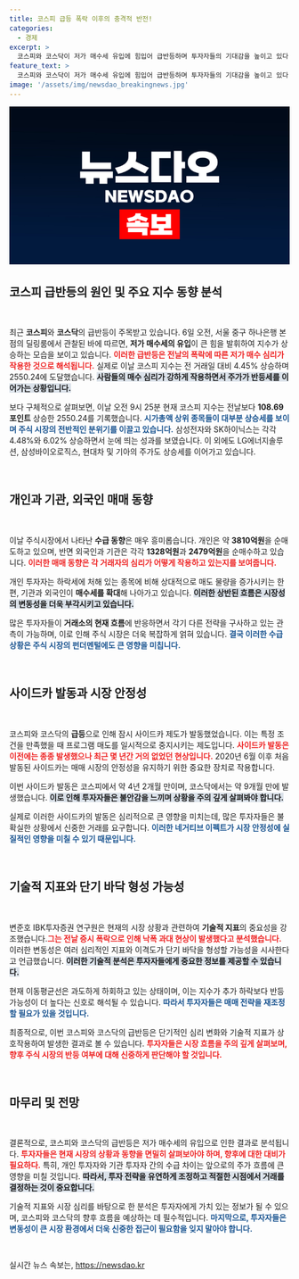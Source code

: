```yaml
---
title: 코스피 급등 폭락 이후의 충격적 반전!
categories:
  - 경제
excerpt: >
  코스피와 코스닥이 저가 매수세 유입에 힘입어 급반등하며 투자자들의 기대감을 높이고 있다. 특히, 주요 대기업들이 급등한 가운데 짙어지는 바닥 형상이 시장에 긍정적인 신호를 주고 있다. 클릭해서 자세한 내용을 확인하세요!
feature_text: >
  코스피와 코스닥이 저가 매수세 유입에 힘입어 급반등하며 투자자들의 기대감을 높이고 있다. 특히, 주요 대기업들이 급등한 가운데 짙어지는 바닥 형상이 시장에 긍정적인 신호를 주고 있다. 클릭해서 자세한 내용을 확인하세요!
image: '/assets/img/newsdao_breakingnews.jpg'
---
```


<p><img src="/assets/img/newsdao_breakingnews.jpg" alt="ranknews 속보" /></p>

<h2 data-ke-size="size26">코스피 급반등의 원인 및 주요 지수 동향 분석</h2>

<p data-ke-size="size16">&nbsp;</p>

<p>최근 <strong>코스피</strong>와 <strong>코스닥</strong>의 급반등이 주목받고 있습니다. 6일 오전, 서울 중구 하나은행 본점의 딜링룸에서 관찰된 바에 따르면, <strong>저가 매수세의 유입</strong>이 큰 힘을 발휘하여 지수가 상승하는 모습을 보이고 있습니다. <b><span style="color: #ee2323;">이러한 급반등은 전날의 폭락에 따른 저가 매수 심리가 작용한 것으로 해석됩니다.</span></b> 실제로 이날 코스피 지수는 전 거래일 대비 4.45% 상승하며 2550.24에 도달했습니다. <b><span style="background-color: #21538527;">사람들의 매수 심리가 강하게 작용하면서 주가가 반등세를 이어가는 상황입니다.</span></b> </p>

<p>보다 구체적으로 살펴보면, 이날 오전 9시 25분 현재 코스피 지수는 전날보다 <strong>108.69포인트</strong> 상승한 2550.24를 기록했습니다. <b><span style="color: #1a5490;">시가총액 상위 종목들이 대부분 상승세를 보이며 주식 시장의 전반적인 분위기를 이끌고 있습니다.</span></b> 삼성전자와 SK하이닉스는 각각 4.48%와 6.02% 상승하면서 눈에 띄는 성과를 보였습니다. 이 외에도 LG에너지솔루션, 삼성바이오로직스, 현대차 및 기아의 주가도 상승세를 이어가고 있습니다.</p>

<p data-ke-size="size16">&nbsp;</p>

<h2 data-ke-size="size26">개인과 기관, 외국인 매매 동향</h2>

<p data-ke-size="size16">&nbsp;</p>

<p>이날 주식시장에서 나타난 <strong>수급 동향</strong>은 매우 흥미롭습니다. 개인은 약 <strong>3810억원</strong>을 순매도하고 있으며, 반면 외국인과 기관은 각각 <strong>1328억원</strong>과 <strong>2479억원</strong>을 순매수하고 있습니다. <b><span style="color: #ee2323;">이러한 매매 동향은 각 거래자의 심리가 어떻게 작용하고 있는지를 보여줍니다.</span></b> </p>

<p>개인 투자자는 하락세에 처해 있는 종목에 비해 상대적으로 매도 물량을 증가시키는 한편, 기관과 외국인이 <strong>매수세를 확대</strong>해 나아가고 있습니다. <b><span style="background-color: #21538527;">이러한 상반된 흐름은 시장성의 변동성을 더욱 부각시키고 있습니다.</span></b> </p>

<p>많은 투자자들이 <strong>거래소의 현재 흐름</strong>에 반응하면서 각기 다른 전략을 구사하고 있는 관측이 가능하며, 이로 인해 주식 시장은 더욱 복잡하게 얽혀 있습니다. <b><span style="color: #1a5490;">결국 이러한 수급 상황은 주식 시장의 펀더멘털에도 큰 영향을 미칩니다.</span></b></p>

<p data-ke-size="size16">&nbsp;</p>

<h2 data-ke-size="size26">사이드카 발동과 시장 안정성</h2>

<p data-ke-size="size16">&nbsp;</p>

<p>코스피와 코스닥의 <strong>급등</strong>으로 인해 잠시 사이드카 제도가 발동했었습니다. 이는 특정 조건을 만족했을 때 프로그램 매도를 일시적으로 중지시키는 제도입니다. <b><span style="color: #ee2323;">사이드카 발동은 이전에는 종종 발생했으나 최근 몇 년간 거의 없었던 현상입니다.</span></b>  2020년 6월 이후 처음 발동된 사이드카는 매매 시장의 안정성을 유지하기 위한 중요한 장치로 작용합니다.</p>

<p>이번 사이드카 발동은 코스피에서 약 4년 2개월 만이며, 코스닥에서는 약 9개월 만에 발생했습니다. <b><span style="background-color: #21538527;">이로 인해 투자자들은 불안감을 느끼며 상황을 주의 깊게 살펴봐야 합니다.</span></b> </p>

<p>실제로 이러한 사이드카의 발동은 심리적으로 큰 영향을 미치는데, 많은 투자자들은 불확실한 상황에서 신중한 거래를 요구합니다. <b><span style="color: #1a5490;">이러한 네거티브 이펙트가 시장 안정성에 실질적인 영향을 미칠 수 있기 때문입니다.</span></b></p>

<p data-ke-size="size16">&nbsp;</p>

<h2 data-ke-size="size26">기술적 지표와 단기 바닥 형성 가능성</h2>

<p data-ke-size="size16">&nbsp;</p>

<p>변준호 IBK투자증권 연구원은 현재의 시장 상황과 관련하여 <strong>기술적 지표</strong>의 중요성을 강조했습니다.<b><span style="color: #ee2323;">그는 전날 증시 폭락으로 인해 낙폭 과대 현상이 발생했다고 분석했습니다.</span></b> 이러한 변동성은 여러 심리적인 지표와 이격도가 단기 바닥을 형성할 가능성을 시사한다고 언급했습니다. <b><span style="background-color: #21538527;">이러한 기술적 분석은 투자자들에게 중요한 정보를 제공할 수 있습니다.</span></b> </p>

<p>현재 이동평균선은 과도하게 하회하고 있는 상태이며, 이는 지수가 추가 하락보다 반등 가능성이 더 높다는 신호로 해석될 수 있습니다. <b><span style="color: #1a5490;">따라서 투자자들은 매매 전략을 재조정할 필요가 있을 것입니다.</span></b> </p>

<p>최종적으로, 이번 코스피와 코스닥의 급반등은 단기적인 심리 변화와 기술적 지표가 상호작용하여 발생한 결과로 볼 수 있습니다. <b><span style="color: #ee2323;">투자자들은 시장 흐름을 주의 깊게 살펴보며, 향후 주식 시장의 반등 여부에 대해 신중하게 판단해야 할 것입니다.</span></b></p>

<p data-ke-size="size16">&nbsp;</p>

<h2 data-ke-size="size26">마무리 및 전망</h2>

<p data-ke-size="size16">&nbsp;</p>

<p>결론적으로, 코스피와 코스닥의 급반등은 저가 매수세의 유입으로 인한 결과로 분석됩니다. <b><span style="color: #ee2323;">투자자들은 현재 시장의 상황과 동향을 면밀히 살펴보아야 하며, 향후에 대한 대비가 필요하다.</span></b> 특히, 개인 투자자와 기관 투자자 간의 수급 차이는 앞으로의 주가 흐름에 큰 영향을 미칠 것입니다. <b><span style="background-color: #21538527;">따라서, 투자 전략을 유연하게 조정하고 적절한 시점에서 거래를 결정하는 것이 중요합니다.</span></b> </p>

<p>기술적 지표와 시장 심리를 바탕으로 한 분석은 투자자에게 가치 있는 정보가 될 수 있으며, 코스피와 코스닥의 향후 흐름을 예상하는 데 필수적입니다. <b><span style="color: #1a5490;">마지막으로, 투자자들은 변동성이 큰 시장 환경에서 더욱 신중한 접근이 필요함을 잊지 말아야 합니다.</span></b></p>

<p data-ke-size="size16">&nbsp;</p>
실시간 뉴스 속보는, <a href="https://newsdao.kr" rel="dofollow">https://newsdao.kr</a>


